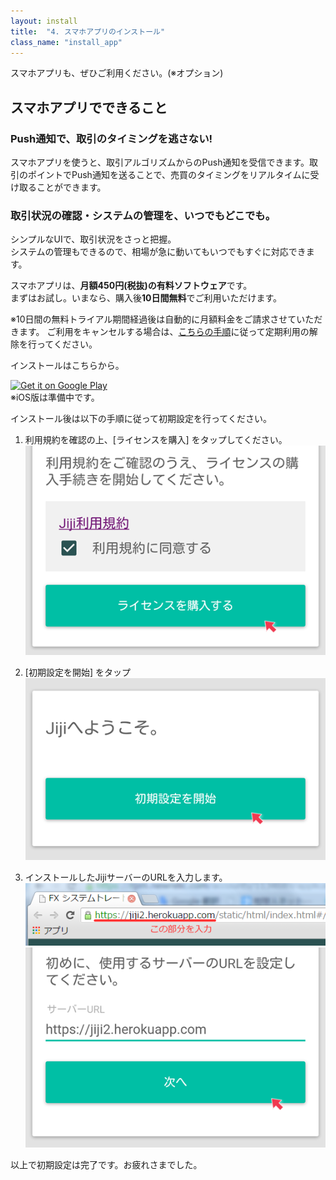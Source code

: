 ```yaml
---
layout: install
title:  "4. スマホアプリのインストール"
class_name: "install_app"
---
```

スマホアプリも、ぜひご利用ください。(※オプション)

<div class="push">
  <h2>スマホアプリでできること</h2>
  <div class="boxes">
    <div class="box box2">
      <h3>Push通知で、取引のタイミングを逃さない!</h3>
      <div>
        スマホアプリを使うと、取引アルゴリズムからのPush通知を受信できます。取引のポイントでPush通知を送ることで、売買のタイミングをリアルタイムに受け取ることができます。
       </div>
    </div>
    <div class="box box2">
      <h3>取引状況の確認・システムの管理を、いつでもどこでも。</h3>
      <div>
        シンプルなUIで、取引状況をさっと把握。<br/>
        システムの管理もできるので、相場が急に動いてもいつでもすぐに対応できます。
      </div>
    </div>
  </div>
</div>

スマホアプリは、<b>月額450円(税抜)の有料ソフトウェア</b>です。<br/>
まずはお試し。いまなら、購入後<b>10日間無料</b>でご利用いただけます。


<div class="warn no_indent">
※10日間の無料トライアル期間経過後は自動的に月額料金をご請求させていただきます。
ご利用をキャンセルする場合は、<a href="https://support.google.com/googleplay/answer/2476088?hl=ja" target="_blank">こちらの手順</a>に従って定期利用の解除を行ってください。
</div>

インストールはこちらから。

<div class="android_badge">
  <a id="install_app" target="_blank"  href="https://play.google.com/store/apps/details?id=net.unageanu.jiji&utm_source=global_co&utm_medium=prtnr&utm_content=Mar2515&utm_campaign=PartBadge&pcampaignid=MKT-Other-global-all-co-prtnr-py-PartBadge-Mar2515-1"><img alt="Get it on Google Play" src="https://play.google.com/intl/en_us/badges/images/generic/en-play-badge.png" /></a>

  <div class="info">※iOS版は準備中です。</div>
</div>

インストール後は以下の手順に従って初期設定を行ってください。

1. 利用規約を確認の上、[ライセンスを購入] をタップしてください。
![手順1](/images/install/install_app_01.png)

2. [初期設定を開始] をタップ
![手順2](/images/install/install_app_02.png)

3. インストールしたJijiサーバーのURLを入力します。
![手順4](/images/install/install_app_04.png)
![手順3](/images/install/install_app_03.png)

以上で初期設定は完了です。お疲れさまでした。

<script >
$( document ).ready(function() {
  $('#install_app').on('click', function() {
    ga('send', 'event', 'install', 'install_app');
  });
});
</script>
